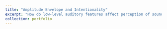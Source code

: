 ```yaml
---
title: "Amplitude Envelope and Intentionality"
excerpt: "How do low-level auditory features affect perception of sound source? <br/><img src='/images/500x300.png'>"
collection: portfolio
---
```



